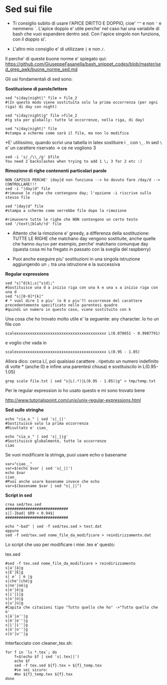 # Sed sui file
* Ti consiglio subito di usare l'APICE DRITTO E DOPPIO, cioe' `""` e non `'` e nemmeno \`. L'apice doppio e' utile perche' 
  nel caso hai una variabile di bash che vuoi espandere dentro sed. Con l'apice singolo non funziona, con il doppio si'.

* L'altro mio consiglio e' di utilizzare `|` e non `/`.

Il perche' di queste buone norme e' spiegato qui:
https://github.com/GiuseppeFasanella/bash_snippet_codes/blob/master/sed_grep_awk/buone_norme_sed.md

Gli usi fondamentali di sed sono:

**Sostituzione di parole/lettere**
```
sed "s|day|night|" file > file_2
#(In questo modo viene sostituita solo la prima occorrenza (per ogni riga) di day con night)
```
```
sed "s|day|night|g" file >file_2
#(g sta per globally: tutte le occorrenze, nella riga, di day)
```
```
sed "s|day|night|" file
#stampa a schermo come sarà il file, ma non lo modifica
```

*E' utilissimo, quando scrivi una tabella in latex sostituire i `_` con `\_`.
In sed `\` e' un carattere riservato -> ce ne vogliono 3 
```
sed -i 's/_/\\_/g' $file
You need 2 backslashes when trying to add 1 \; 3 for 2 etc :)
```
**Rimozione di righe contenenti particolari parole**
```
NON CAPISCO PERCHE' |day|d non funziona --> ho dovuto fare /day/d --> CONTROLLARE!!!
sed -i "|day|d" file
#rimuove le righe che contengono day; l'opzione -i riscrive sullo stesso file
```
```
sed "|day|d" file
#stampa a schermo come verrebbe file dopo la rimozione
```
```
#rimuovere tutte le righe che NON contengono un certo testo
sed '/text\|blah/!d' file
```
* Attento che la rimozione e' greedy, a differenza della sostituzione: TUTTE LE RIGHE che matchano day vengono sostituite, anche quelle che hanno `dayton` per esempio, perche' matchano comunque day (questa cosa mi ha fregato
in passato con la sveglia del raspberry)

* Puoi anche eseguire piu' sostituzioni in una singola istruzione aggiungendo un `;` tra una istruzione e la successiva

**Regular expressions**
```
sed "s|^d|k|;s|^s|d|;"
#Sostituisce una d a inizio riga con una k e una s a inizio riga con una d
sed "s|[0-9]*|k|" 
# * vuol dire 1 o piu' (o 0 o piu'?) occorrenze del carattere precedentemente specificato nelle parentesi quadre
#quindi un numero in questo caso, viene sostituito con k
```
Una cosa che ho trovato molto utile e' la seguente: any character. Io ho un file con
```
scalexxxxxxxxxxxxxxxxxxxxxxxxxxxxxxxxxxxxxxxx L(0.078651 - 0.9987791)
```
e voglio che vada in 
```
scalexxxxxxxxxxxxxxxxxxxxxxxxxxxxxxxxxxxxxxxx L(0.95 - 1.05)
```
Allora dico: cerca L(, poi qualsiasi carattere . ripetuto un numero indefinito di volte * (anche 0) e infine una parentesi chiusa) e sostituiscilo in L(0.95-1.05) 

``
    grep scale file.txt | sed "s|L(.*)|L(0.95 - 1.05)|g" > tmp/temp.txt
``    


Per le regular expression io ho usato questo e mi sono trovato bene

http://www.tutorialspoint.com/unix/unix-regular-expressions.html

**Sed sulle stringhe**
```
echo "cia_o_" | sed 's|_||'
#Sostituisce solo la prima occorrenza
#Risultato e' ciao_
```
```
echo "cia_o_" | sed 's|_||g'
#Sostituisce globalmente, tutte le occorrenze
ciao
```

Se vuoi modificare la stringa, puoi usare echo o basename
```
var="ciao__"
var=$(echo $var | sed 's|_||')
echo $var
ciao_
#Puoi anche usare basename invece che echo
var=$(basename $var | sed "s|_||")
```

**Script in sed**
```
crea sed/tex.sed
############################
s|[-]bad| $R9 < 0.94$|
############################

echo "-bad" | sed -f sed/tex.sed > test.dat
oppure
sed -f sed/tex.sed nome_file_da_modificare > reindirizzamento.dat
```

Lo script che uso per modificare i miei .tex e' questo:

tex.sed
```
#sed -f tex.sed nome_file_da_modificare > reindirizzamento
s|a'|à|g
s|E'|È|g
s| e' | è |g
s|che'|ché|g
s|ne'|né|g
s|e'|è|g
s|i'|ì|g
s|o'|ò|g
s|u'|ù|g
#Capita che citazioni tipo "Tutto quello che ho" ->"Tutto quello che ò' 
s|à'|a''|g
s|è'|e''|g
s|ì'|i''|g
s|ò'|o''|g
s|ù'|u''|g
```

Interfacciato con cleaner_tex.sh:
```
for f in `ls *.tex`; do
    f=$(echo $f | sed 's|.tex||')
    echo $f
    sed -f tex.sed ${f}.tex > ${f}_temp.tex
    #se sei sicuro:                                                                                   
    #mv ${f}_temp.tex ${f}.tex
done
```
